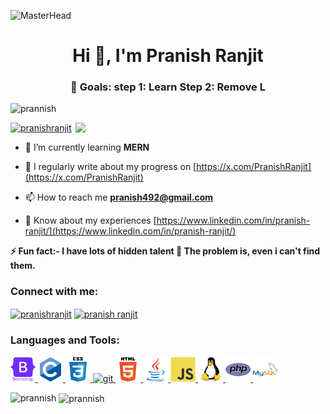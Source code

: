 ![MasterHead](https://mir-s3-cdn-cf.behance.net/project_modules/max_1200/79731568097599.5b50bca477735.jpg)
<h1 align="center">Hi 👋, I'm Pranish Ranjit</h1>
<h3 align="center">
👀 Goals:
step 1: Learn
Step 2: Remove L
</h3>

<p align="left"> <img src="https://komarev.com/ghpvc/?username=prannish&label=Profile%20views&color=0e75b6&style=flat" alt="prannish" /> </p>
<img src="https://wallpaperaccess.com/full/1338415.jpg" width="400" align="right">
<p align="left"> <a href="https://twitter.com/pranishranjit" target="blank"><img src="https://img.shields.io/twitter/follow/pranishranjit?logo=twitter&style=for-the-badge" alt="pranishranjit" /></a> </p>

- 🌱 I’m currently learning **MERN**

- 📝 I regularly write about my progress on [https://x.com/PranishRanjit](https://x.com/PranishRanjit)

- 📫 How to reach me **pranish492@gmail.com**

- 📄 Know about my experiences [https://www.linkedin.com/in/pranish-ranjit/](https://www.linkedin.com/in/pranish-ranjit/)

 **⚡ Fun fact:- I have lots of hidden talent 🤭 The problem is, even i can't find them.**

<h3 align="left">Connect with me:</h3>
<p align="left">
<a href="https://twitter.com/pranishranjit" target="blank"><img align="center" src="https://raw.githubusercontent.com/rahuldkjain/github-profile-readme-generator/master/src/images/icons/Social/twitter.svg" alt="pranishranjit" height="30" width="40" /></a>
<a href="https://linkedin.com/in/pranish ranjit" target="blank"><img align="center" src="https://raw.githubusercontent.com/rahuldkjain/github-profile-readme-generator/master/src/images/icons/Social/linked-in-alt.svg" alt="pranish ranjit" height="30" width="40" /></a>
</p>

<h3 align="left">Languages and Tools:</h3>
<p align="left"> <a href="https://getbootstrap.com" target="_blank" rel="noreferrer"> <img src="https://raw.githubusercontent.com/devicons/devicon/master/icons/bootstrap/bootstrap-plain-wordmark.svg" alt="bootstrap" width="40" height="40"/> </a> <a href="https://www.cprogramming.com/" target="_blank" rel="noreferrer"> <img src="https://raw.githubusercontent.com/devicons/devicon/master/icons/c/c-original.svg" alt="c" width="40" height="40"/> </a> <a href="https://www.w3schools.com/css/" target="_blank" rel="noreferrer"> <img src="https://raw.githubusercontent.com/devicons/devicon/master/icons/css3/css3-original-wordmark.svg" alt="css3" width="40" height="40"/> </a> <a href="https://git-scm.com/" target="_blank" rel="noreferrer"> <img src="https://www.vectorlogo.zone/logos/git-scm/git-scm-icon.svg" alt="git" width="40" height="40"/> </a> <a href="https://www.w3.org/html/" target="_blank" rel="noreferrer"> <img src="https://raw.githubusercontent.com/devicons/devicon/master/icons/html5/html5-original-wordmark.svg" alt="html5" width="40" height="40"/> </a> <a href="https://www.java.com" target="_blank" rel="noreferrer"> <img src="https://raw.githubusercontent.com/devicons/devicon/master/icons/java/java-original.svg" alt="java" width="40" height="40"/> </a> <a href="https://developer.mozilla.org/en-US/docs/Web/JavaScript" target="_blank" rel="noreferrer"> <img src="https://raw.githubusercontent.com/devicons/devicon/master/icons/javascript/javascript-original.svg" alt="javascript" width="40" height="40"/> </a> <a href="https://www.linux.org/" target="_blank" rel="noreferrer"> <img src="https://raw.githubusercontent.com/devicons/devicon/master/icons/linux/linux-original.svg" alt="linux" width="40" height="40"/> </a> <a href="https://www.php.net" target="_blank" rel="noreferrer"> <img src="https://raw.githubusercontent.com/devicons/devicon/master/icons/php/php-original.svg" alt="php" width="40" height="40"/> </a> 
  <a href="https://www.mysql.com/" target="_blank" rel="noreferrer"> 
    <img src="https://raw.githubusercontent.com/devicons/devicon/master/icons/mysql/mysql-original-wordmark.svg" alt="mysql" width="40" height="40"/> 
  </a>
</p>

<p><img align="left" src="https://github-readme-stats.vercel.app/api/top-langs?username=prannish&show_icons=true&locale=en&layout=compact" alt="prannish" /></p>

<p>&nbsp;<img align="center" src="https://github-readme-stats.vercel.app/api?username=prannish&show_icons=true&locale=en" alt="prannish" /></p>

